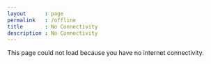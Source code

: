 ```yaml
---
layout      : page
permalink   : /offline
title       : No Connectivity
description : No Connectivity
---
```


This page could not load because you have no internet connectivity.
